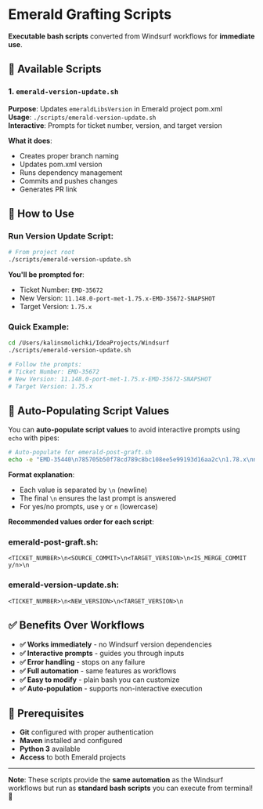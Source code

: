 # Emerald Grafting Scripts

**Executable bash scripts** converted from Windsurf workflows for **immediate use**.

## 🚀 Available Scripts

### 1. `emerald-version-update.sh`
**Purpose**: Updates `emeraldLibsVersion` in Emerald project pom.xml  
**Usage**: `./scripts/emerald-version-update.sh`  
**Interactive**: Prompts for ticket number, version, and target version

**What it does**:
- Creates proper branch naming
- Updates pom.xml version
- Runs dependency management
- Commits and pushes changes
- Generates PR link

## 🎯 How to Use

### **Run Version Update Script**:
```bash
# From project root
./scripts/emerald-version-update.sh
```

**You'll be prompted for**:
- Ticket Number: `EMD-35672`
- New Version: `11.148.0-port-met-1.75.x-EMD-35672-SNAPSHOT`
- Target Version: `1.75.x`

### **Quick Example**:
```bash
cd /Users/kalinsmolichki/IdeaProjects/Windsurf
./scripts/emerald-version-update.sh

# Follow the prompts:
# Ticket Number: EMD-35672
# New Version: 11.148.0-port-met-1.75.x-EMD-35672-SNAPSHOT
# Target Version: 1.75.x
```

## 🔄 Auto-Populating Script Values

You can **auto-populate script values** to avoid interactive prompts using `echo` with pipes:

```bash
# Auto-populate for emerald-post-graft.sh
echo -e "EMD-35440\n785705b50f78cd789c8bc108ee5e99193d16aa2c\n1.78.x\nn\n" | ./emerald-post-graft.sh
```

**Format explanation**:
- Each value is separated by `\n` (newline)
- The final `\n` ensures the last prompt is answered
- For yes/no prompts, use `y` or `n` (lowercase)

**Recommended values order for each script**:

### emerald-post-graft.sh:
```
<TICKET_NUMBER>\n<SOURCE_COMMIT>\n<TARGET_VERSION>\n<IS_MERGE_COMMIT y/n>\n
```

### emerald-version-update.sh:
```
<TICKET_NUMBER>\n<NEW_VERSION>\n<TARGET_VERSION>\n
```

## ✅ Benefits Over Workflows

- **✅ Works immediately** - no Windsurf version dependencies
- **✅ Interactive prompts** - guides you through inputs 
- **✅ Error handling** - stops on any failure
- **✅ Full automation** - same features as workflows
- **✅ Easy to modify** - plain bash you can customize
- **✅ Auto-population** - supports non-interactive execution

## 🔧 Prerequisites

- **Git** configured with proper authentication
- **Maven** installed and configured
- **Python 3** available
- **Access** to both Emerald projects

---

**Note**: These scripts provide the **same automation** as the Windsurf workflows but run as **standard bash scripts** you can execute from terminal! 🚀
